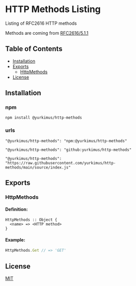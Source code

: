 # HTTP Methods Listing

Listing of RFC2616 HTTP methods

Methods are coming from
[RFC2616/5.1.1](https://www.rfc-editor.org/rfc/rfc2616#section-5.1.1)

## Table of Contents

- [Installation](#installation)
- [Exports](#exports)
  - [HttpMethods](#httpmethods)
- [License](#license)

## Installation

### npm

```
npm install @yurkimus/http-methods
```

### urls

```
"@yurkimus/http-methods": "npm:@yurkimus/http-methods"
```

```
"@yurkimus/http-methods": "github:yurkimus/http-methods"
```

```
"@yurkimus/http-methods": "https://raw.githubusercontent.com/yurkimus/http-methods/main/source/index.js"
```

## Exports

### HttpMethods

#### Definition:

```
HttpMethods :: Object {
  <name> => <HTTP method>
}
```

#### Example:

```javascript
HttpMethods.Get // => 'GET'
```

## License

[MIT](LICENSE)
